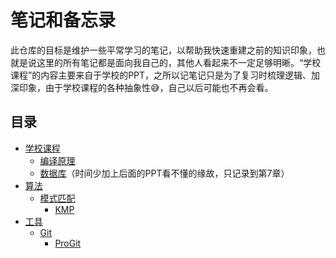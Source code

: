 # 笔记和备忘录
此仓库的目标是维护一些平常学习的笔记，以帮助我快速重建之前的知识印象，也就是说这里的所有笔记都是面向我自己的，其他人看起来不一定足够明晰。“学校课程”的内容主要来自于学校的PPT，之所以记笔记只是为了复习时梳理逻辑、加深印象，由于学校课程的各种抽象性😅，自己以后可能也不再会看。

## 目录
- [学校课程](学校课程)
    - [编译原理](学校课程/编译原理)
    - [数据库](学校课程/数据库)（时间少加上后面的PPT看不懂的缘故，只记录到第7章）
- [算法](算法)
    - [模式匹配](算法/模式匹配)
        - [KMP](算法/模式匹配/KMP)
- [工具](工具)
    - [Git](工具/Git)
        - [ProGit](工具/Git/ProGit)